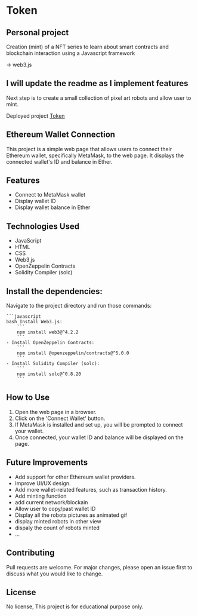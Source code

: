 # Token

## Personal project 

Creation (mint) of a NFT series to learn about smart contracts and blockchain interaction using a Javascript framework 

-> web3.js

## I will update the readme as I implement features

Next step is to create a small collection of pixel art robots and allow user to mint.

Deployed project [Token](https://tomboszko.github.io/Token/)

## Ethereum Wallet Connection

This project is a simple web page that allows users to connect their Ethereum wallet, specifically MetaMask, to the web page. It displays the connected wallet's ID and balance in Ether.

## Features

- Connect to MetaMask wallet
- Display wallet ID
- Display wallet balance in Ether

## Technologies Used

- JavaScript
- HTML
- CSS
- Web3.js
- OpenZeppelin Contracts
- Solidity Compiler (solc)

 ## Install the dependencies:
Navigate to the project directory and run those commands:

    ```javascript 
    bash Install Web3.js:
        ```
        npm install web3@^4.2.2
        ```
    - Install OpenZeppelin Contracts:
        ```
        npm install @openzeppelin/contracts@^5.0.0
        ```
    - Install Solidity Compiler (solc):
        ```
        npm install solc@^0.8.20
        ```

## How to Use

1. Open the web page in a browser.
2. Click on the 'Connect Wallet' button.
3. If MetaMask is installed and set up, you will be prompted to connect your wallet.
4. Once connected, your wallet ID and balance will be displayed on the page.

## Future Improvements

- Add support for other Ethereum wallet providers.
- Improve UI/UX design.
- Add more wallet-related features, such as transaction history.
- Add minting function
- add current network/blockain
- Allow user to copy/past wallet ID
- Display all the robots pictures as animated gif
- display minted robots in other view
- dispaly the count of robots minted
- ...

## Contributing

Pull requests are welcome. For major changes, please open an issue first to discuss what you would like to change.

## License

No license, This project is for educational purpose only.





